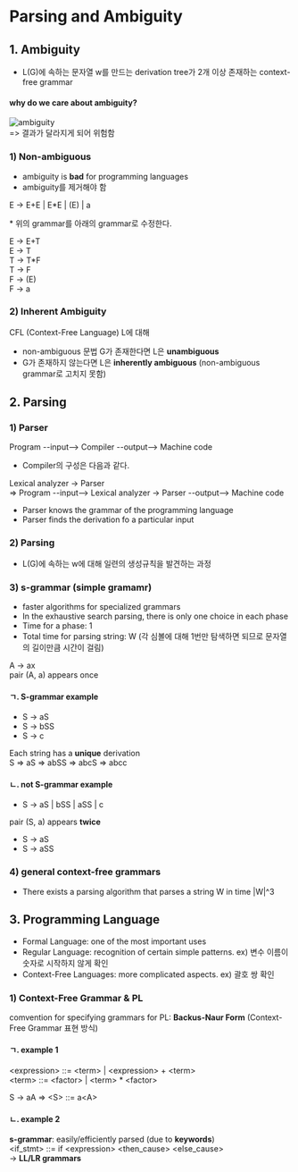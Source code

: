 # Parsing and Ambiguity

## 1. Ambiguity
- L(G)에 속하는 문자열 w를 만드는 derivation tree가 2개 이상 존재하는 context-free grammar

#### why do we care about ambiguity?
![ambiguity](https://github.com/jionchu/TIL/blob/master/Automata%20&%20Formal%20Languages/images/ambiguity.PNG)  
=> 결과가 달라지게 되어 위험함

### 1) Non-ambiguous
- ambiguity is **bad** for programming languages
- ambiguity를 제거해야 함

E → E+E | E*E | (E) | a  

\* 위의 grammar를 아래의 grammar로 수정한다.  

E → E+T  
E → T  
T → T*F  
T → F  
F → (E)  
F → a  

### 2) Inherent Ambiguity
CFL (Context-Free Language) L에 대해
- non-ambiguous 문법 G가 존재한다면 L은 **unambiguous**
- G가 존재하지 않는다면 L은 **inherently ambiguous** (non-ambiguous grammar로 고치지 못함)

## 2. Parsing
### 1) Parser
Program --input--> Compiler --output--> Machine code  

- Compiler의 구성은 다음과 같다.

Lexical analyzer -> Parser  
=> Program --input--> Lexical analyzer -> Parser --output--> Machine code  

- Parser knows the grammar of the programming language
- Parser finds the derivation fo a particular input

### 2) Parsing
- L(G)에 속하는 w에 대해 일련의 생성규칙을 발견하는 과정

### 3) s-grammar (simple gramamr)
- faster algorithms for specialized grammars
- In the exhaustive search parsing, there is only one choice in each phase
- Time for a phase: 1
- Total time for parsing string: W (각 심볼에 대해 1번만 탐색하면 되므로 문자열의 길이만큼 시간이 걸림)

A → ax  
pair (A, a) appears once

#### ㄱ. S-grammar example
- S → aS
- S → bSS
- S → c

Each string has a **unique** derivation  
S => aS => abSS => abcS => abcc

#### ㄴ. not S-grammar example
- S → aS | bSS | aSS | c

pair (S, a) appears **twice**
- S → aS
- S → aSS
### 4) general context-free grammars
- There exists a parsing algorithm that parses a string W in time |W|^3

## 3. Programming Language
- Formal Language: one of the most important uses
- Regular Language: recognition of certain simple patterns. ex) 변수 이름이 숫자로 시작하지 않게 확인
- Context-Free Languages: more complicated aspects. ex) 괄호 쌍 확인

### 1) Context-Free Grammar & PL
comvention for specifying grammars for PL: **Backus-Naur Form** (Context-Free Grammar 표현 방식) 

#### ㄱ. example 1
\<expression> ::= \<term> | \<expression> + \<term>  
\<term> ::= \<factor> | \<term> * \<factor>  

S → aA => \<S> ::= a\<A>

#### ㄴ. example 2
**s-grammar**: easily/efficiently parsed (due to **keywords**)  
\<if_stmt> ::= if \<expression> \<then_cause> \<else_cause>  
→ **LL/LR grammars**
